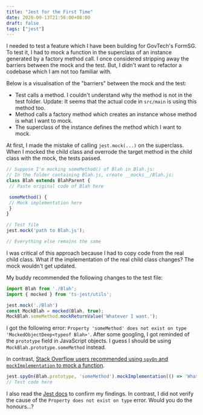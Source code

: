 ```yaml
---
title: "Jest for the First Time"
date: 2020-09-13T21:56:00+08:00
draft: false
tags: ["jest"]
---
```

I needed to test a feature which I have been building for GovTech's FormSG. To test it, I had to mock a function in the superclass of an instance generated by a factory method call. I once considered stripping away the barriers between the mock and the test. But, I didn't want to refactor a codebase which I am not too familiar with.

Below is a visualisation of the "barriers" between the mock and the test:

- Test calls a method. I couldn't understand why the method is not in the test folder. Update: It seems that the actual code in `src/main` is using this method too.
- Method calls a factory method which creates an instance whose method is what I want to mock.
- The superclass of the instance defines the method which I want to mock.

At first, I made the mistake of calling `jest.mock(...)` on the superclass. When I mocked the child class and overrode the target method in the child class with the mock, the tests passed.

```javascript
// Suppose I'm mocking someMethod() of Blah in Blah.js:
// In the folder containing Blah.js, create __mocks__/Blah.js:
class Blah extends BlahParent {
 // Paste original code of Blah here

 someMethod() {
 // Mock implementation here
 }
}

// Test file
jest.mock('path to Blah.js');

// Everything else remains the same
```

I was critical of this approach because I had to copy code from the real child class. What if the implementation of the real child class changes? The mock wouldn't get updated.

My buddy recommended the following changes to the test file:

```javascript
import Blah from './Blah';
import { mocked } from 'ts-jest/utils';

jest.mock('./Blah')
const MockBlah = mocked(Blah, true);
MockBlah.someMethod.mockReturnValue('Whatever I want.');
```

I got the following error: `Property 'someMethod' does not exist on type 'MockedObjectDeep<typeof Blah>'`. After some googling, I got reminded of the `prototype` field in JavaScript objects. I guess I should be using `MockBlah.prototype.someMethod` instead.

In contrast, [Stack Overflow users recommended using `spyOn` and `mockImplementation` to mock a function](https://stackoverflow.com/questions/50091438/jest-how-to-mock-one-specific-method-of-a-class).

```javascript
jest.spyOn(Blah.prototype, 'someMethod').mockImplementation(() => 'Whatever I want.');
// Test code here
```

I also read the [Jest docs](https://jestjs.io/docs/en/jest-object#jestspyonobject-methodname) to confirm my findings. In contrast, I did not verify the cause of the `Property does not exist on type` error. Would you do the honours...?
